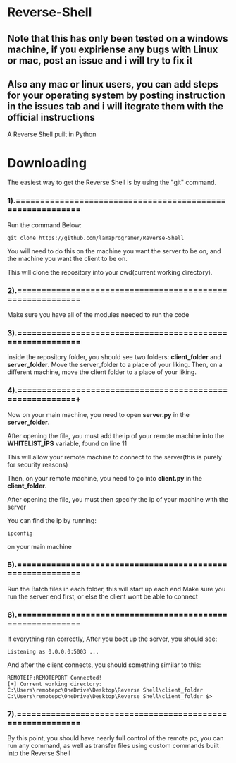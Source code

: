 # Reverse-Shell
## Note that this has only been tested on a windows machine, if you expiriense any bugs with Linux or mac, post an issue and i will try to fix it

## Also any mac or linux users, you can add steps for your operating system by posting instruction in the issues tab and i will itegrate them with the official instructions

A Reverse Shell puilt in Python


# Downloading

The easiest way to get the Reverse Shell is by using the "git" command.

### 1).==========================================================
Run the command Below:
```
git clone https://github.com/lamaprogramer/Reverse-Shell
```
You will need to do this on the machine you want the server to be on, and the machine you want the client to be on.

This will clone the repository into your cwd(current working directory).

### 2).==========================================================
Make sure you have all of the modules needed to run the code

### 3).==========================================================
inside the repository folder, you should see two folders: **client_folder** and **server_folder**.
Move the server_folder to a place of your liking.
Then, on a different machine, move the client folder to a place of your liking.

### 4).=========================================================+
Now on your main machine, you need to open **server.py** in the **server_folder**.

After opening the file, you must add the ip of your remote machine into the **WHITELIST_IPS** variable, found on line 11

This will allow your remote machine to connect to the server(this is purely for security reasons)



Then, on your remote machine, you need to go into **client.py** in the **client_folder**.

After opening the file, you must then specify the ip of your machine with the server

You can find the ip by running:
```
ipconfig
```
on your main machine

### 5).==========================================================
Run the Batch files in each folder, this will start up each end
Make sure you run the server end first, or else the client wont be able to connect

### 6).==========================================================
If everything ran correctly, After you boot up the server, you should see:
```
Listening as 0.0.0.0:5003 ...
```
And after the client connects, you should something similar to this:
```
REMOTEIP:REMOTEPORT Connected!
[+] Current working directory: C:\Users\remotepc\OneDrive\Desktop\Reverse Shell\client_folder
C:\Users\remotepc\OneDrive\Desktop\Reverse Shell\client_folder $>
```

### 7).==========================================================
By this point, you should have nearly full control of the remote pc, you can run any command, as well as transfer files using custom commands built into the Reverse Shell
